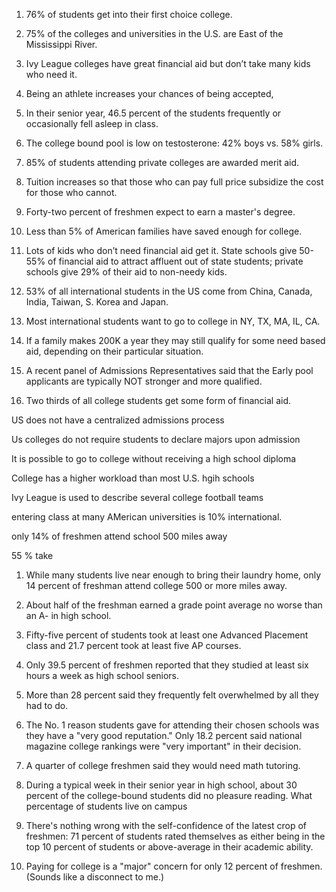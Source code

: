1. 76% of students get into their first choice college.


4. 75% of the colleges and universities in the U.S. are East of the Mississippi River.
12.  Ivy League colleges have great financial aid but don’t take many kids who need it.

6. Being an athlete increases your chances of being accepted, 
16. In their senior year, 46.5 percent of the students frequently or occasionally fell asleep in class.

7.  The college bound pool is low on testosterone: 42% boys vs. 58% girls.

9. 85% of students attending private colleges are awarded merit aid.

10.  Tuition increases so that those who can pay full price subsidize the cost for those who cannot.

12. Forty-two percent of freshmen expect to earn a master's degree.

16.  Less than 5% of American families have saved enough for college.
3. Lots of kids who don’t need financial aid get it.  State schools give 50-55% of financial aid to attract affluent out of state students; private schools give 29% of their aid to non-needy kids.

17. 53% of all international students in the US come from China, Canada, India, Taiwan, S. Korea and Japan.

18.  Most international students want to go to college in NY, TX, MA, IL, CA.
5. If a family makes 200K a year they may still qualify for some need based aid, depending on their particular situation.

20. A recent panel of Admissions Representatives said that the Early pool applicants are typically NOT stronger and more qualified.

8. Two thirds of all college students get some form of financial aid.

US does not have a centralized admissions process

Us colleges do not require students to declare majors upon admission

It is possible to go to college without receiving a high school diploma

College has a higher workload than most U.S. hgih schools

Ivy League is used to describe several college football teams

entering class at many AMerican universities is 10% international.

only 14% of freshmen attend school 500 miles away

55 % take 




1. While many students live near enough to bring their laundry home, only 14 percent of freshman attend college 500 or more miles away.


3. About half of the freshman earned a grade point average no worse than an A- in high school.

4. Fifty-five percent of students took at least one Advanced Placement class and 21.7 percent took at least five AP courses.


8. Only 39.5 percent of freshmen reported that they studied at least six hours a week as high school seniors.


17. More than 28 percent said they frequently felt overwhelmed by all they had to do.

18. The No. 1 reason students gave for attending their chosen schools was they have a "very good reputation." Only 18.2 percent said national magazine college rankings were "very important" in their decision. 



11. A quarter of college freshmen said they would need math tutoring.
10. During a typical week in their senior year in high school, about 30 percent of the college-bound students did no pleasure reading.
What percentage of students live on campus

7. There's nothing wrong with the self-confidence of the latest crop of freshmen: 71 percent of students rated themselves as either being in the top 10 percent of students or above-average in their academic ability.

13. Paying for college is a "major" concern for only 12 percent of freshmen. (Sounds like a disconnect to me.)
